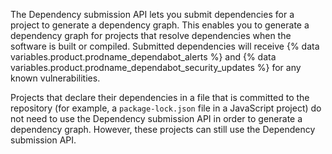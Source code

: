 The Dependency submission API lets you submit dependencies for a project to generate a dependency graph. This enables you to generate a dependency graph for projects 
that resolve dependencies when the software is built or compiled. Submitted dependencies will receive {% data variables.product.prodname_dependabot_alerts %} and {% data variables.product.prodname_dependabot_security_updates %} for any known vulnerabilities.

Projects that declare their dependencies in a file that is committed to the repository (for example, a `package-lock.json` file in a JavaScript project) do not need to use the Dependency submission API in order to generate a dependency graph. However, these projects can still use the Dependency submission API.
